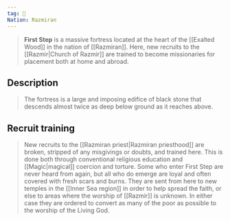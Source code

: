 ```yaml
---
tag: 🏰
Nation: Razmiran
---
```

> **First Step** is a massive fortress located at the heart of the [[Exalted Wood]] in the nation of [[Razmiran]]. Here, new recruits to the [[Razmir|Church of Razmir]] are trained to become missionaries for placement both at home and abroad.


## Description

> The fortress is a large and imposing edifice of black stone that descends almost twice as deep below ground as it reaches above.


## Recruit training

> New recruits to the [[Razmiran priest|Razmiran priesthood]] are broken, stripped of any misgivings or doubts, and trained here. This is done both through conventional religious education and [[Magic|magical]] coercion and torture. Some who enter First Step are never heard from again, but all who do emerge are loyal and often covered with fresh scars and burns. They are sent from here to new temples in the [[Inner Sea region]] in order to help spread the faith, or else to areas where the worship of [[Razmir]] is unknown. In either case they are ordered to convert as many of the poor as possible to the worship of the Living God.








